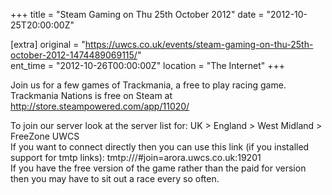 +++
title = "Steam Gaming on Thu 25th October 2012"
date = "2012-10-25T20:00:00Z"

[extra]
original = "https://uwcs.co.uk/events/steam-gaming-on-thu-25th-october-2012-1474489069115/"    
ent_time = "2012-10-26T00:00:00Z"
location = "The Internet"
+++

Join us for a few games of Trackmania, a free to play racing game.  
Trackmania Nations is free on Steam at http://store.steampowered.com/app/11020/

To join our server look at the server list for: UK \> England \> West Midland \> FreeZone UWCS  
If you want to connect directly then you can use this link (if you installed support for tmtp links): tmtp:///\#join=arora.uwcs.co.uk:19201  
If you have the free version of the game rather than the paid for version then you may have to sit out a race every so often.

